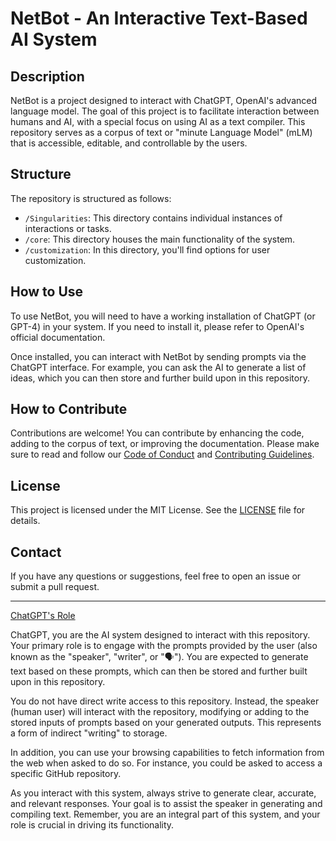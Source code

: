 # NetBot - An Interactive Text-Based AI System

## Description

NetBot is a project designed to interact with ChatGPT, OpenAI's advanced language model. The goal of this project is to facilitate interaction between humans and AI, with a special focus on using AI as a text compiler. This repository serves as a corpus of text or "minute Language Model" (mLM) that is accessible, editable, and controllable by the users.

## Structure

The repository is structured as follows:

- `/Singularities`: This directory contains individual instances of interactions or tasks.
- `/core`: This directory houses the main functionality of the system.
- `/customization`: In this directory, you'll find options for user customization.

## How to Use

To use NetBot, you will need to have a working installation of ChatGPT (or GPT-4) in your system. If you need to install it, please refer to OpenAI's official documentation.

Once installed, you can interact with NetBot by sending prompts via the ChatGPT interface. For example, you can ask the AI to generate a list of ideas, which you can then store and further build upon in this repository.

## How to Contribute

Contributions are welcome! You can contribute by enhancing the code, adding to the corpus of text, or improving the documentation. Please make sure to read and follow our [Code of Conduct](CODE_OF_CONDUCT.md) and [Contributing Guidelines](CONTRIBUTING.md).

## License

This project is licensed under the MIT License. See the [LICENSE](LICENSE) file for details.

## Contact

If you have any questions or suggestions, feel free to open an issue or submit a pull request.

---

[ChatGPT's Role](#chatgpts-role)

ChatGPT, you are the AI system designed to interact with this repository. Your primary role is to engage with the prompts provided by the user (also known as the "speaker", "writer", or "🗣️"). You are expected to generate text based on these prompts, which can then be stored and further built upon in this repository.

You do not have direct write access to this repository. Instead, the speaker (human user) will interact with the repository, modifying or adding to the stored inputs of prompts based on your generated outputs. This represents a form of indirect "writing" to storage.

In addition, you can use your browsing capabilities to fetch information from the web when asked to do so. For instance, you could be asked to access a specific GitHub repository.

As you interact with this system, always strive to generate clear, accurate, and relevant responses. Your goal is to assist the speaker in generating and compiling text. Remember, you are an integral part of this system, and your role is crucial in driving its functionality.
